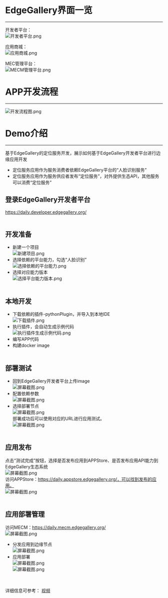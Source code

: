 # EdgeGallery界面一览
-------------------
开发者平台：<br>
![](/uploads/images/2020/0927/developer_home_page.png "开发者平台.png")<br>

应用商城：<br>
![](/uploads/images/2020/0927/appstore_home_page.png "应用商城.png")<br>

MEC管理平台：<br>
![](/uploads/images/2020/0927/mecm_home_page.png "MECM管理平台.png")<br>

# APP开发流程
-------------------
![](/uploads/images/2020/0927/development_flow.png "开发流程图.png")<br>

# Demo介绍
-------------------
基于EdgeGallery的定位服务开发，展示如何基于EdgeGallery开发者平台进行边缘应用开发<br>
* 定位服务应用作为服务消费者依赖EdgeGallery平台的“人脸识别服务”<br>
* 定位服务应用作为服务供应者发布“定位服务”，对外提供生态API，其他服务可以消费“定位服务”<br>

## 登录EdgeGallery开发者平台
https://daily.developer.edgegallery.org/<br><br>
## 开发准备
* 新建一个项目<br>
![](/uploads/images/2020/0927/create_project.png "新建项目.png")
* 选择依赖的平台能力，勾选“人脸识别”<br>
![](/uploads/images/2020/0927/create_project_select_service.png "选择依赖的平台能力.png")
* 选择对应能力版本<br>
![](/uploads/images/2020/0927/create_project_select_service_version.png "选择平台能力版本.png")<br><br>
## 本地开发
* 下载依赖的插件-pythonPlugin，并导入到本地IDE<br>
![](/uploads/images/2020/0927/download_plugin.png "下载插件.png")
* 执行插件，会自动生成示例代码<br>
![](/uploads/images/2020/0927/execute_plugin.png "执行插件生成示例代码.png")
* 编写APP代码<br>
* 构建docker image<br><br>
## 部署测试
* 回到EdgeGallery开发者平台上传image<br>
![](/uploads/images/2020/0927/104313_61e531ce_7625241.png "屏幕截图.png")
* 配置依赖参数<br>
![](/uploads/images/2020/0927/104414_78804337_7625241.png "屏幕截图.png")
* 选择部署节点<br>
![](/uploads/images/2020/0927/155738_1363e060_7625241.png "屏幕截图.png")<br>
部署成功后可以使用对应的URL进行应用测试。<br>
![](/uploads/images/2020/0927/104720_351d5a45_7625241.png "屏幕截图.png")<br><br>
## 应用发布
点击“测试完成”按钮，选择是否发布应用到APPStore、是否发布应用API能力到EdgeGallery生态系统<br>
![](/uploads/images/2020/0927/111041_c5004536_7625241.png "屏幕截图.png")<br>
访问APPStore：https://daily.appstore.edgegallery.org/，可以找到发布的应用。<br>
![](/uploads/images/2020/0927/111833_bb36fd2b_7625241.png "屏幕截图.png")<br><br>
## 应用部署管理
访问MECM：https://daily.mecm.edgegallery.org/<br>
![](/uploads/images/2020/0927/112141_2f32426e_7625241.png "屏幕截图.png")<br>
* 分发应用到边缘节点<br>
![](/uploads/images/2020/0927/161230_821e2b70_7625241.png "屏幕截图.png")
* 应用部署<br>
![](/uploads/images/2020/0927/161426_0814bb76_7625241.png "屏幕截图.png")<br>
![](/uploads/images/2020/0927/161505_1d05c04b_7625241.png "屏幕截图.png")<br><br><br>

详细信息可参考：
[视频](https://gitee.com/edgegallery/community/blob/master/TSC/Release/v0.9/EdgeGallery%20Demo%20Recording.mp4)


